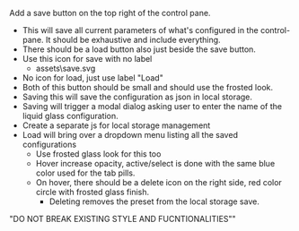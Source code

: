 Add a save button on the top right of the control pane.
- This will save all current parameters of what's configured in the control-pane. It should be exhaustive and include everything.
- There should be a load button also just beside the save button.
- Use this icon for save with no label
    - assets\save.svg
- No icon for load, just use label "Load"
- Both of this button should be small and should use the frosted look.
- Saving this will save the configuration as json in local storage.
- Saving will trigger a modal dialog asking user to enter the name of the liquid glass configuration.
- Create a separate js for local storage management
- Load will bring over a dropdown menu listing all the saved configurations
    - Use frosted glass look for this too
    - Hover increase opacity, active/select is done with the same blue color used for the tab pills.
    - On hover, there should be a delete icon on the right side, red color circle with frosted glass finish.
        - Deleting removes the preset from the local storage save.

"DO NOT BREAK EXISTING STYLE AND FUCNTIONALITIES""